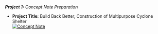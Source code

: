 <i>**Project 1:** Concept Note Preparation</i><br>
- **Project Title:** Build Back Better, Construction of Multipurpose Cyclone Shelter <br>
[![Concept Note](https://img.shields.io/static/v1?label=Concept%20Note&message=%20&color=E74C3C&style=for-the-badge)](/Concept.pdf)
